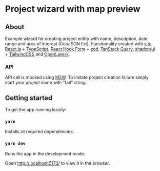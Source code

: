 # Project wizard with map preview

## About

Example wizard for creating project entity with name, description, date range and area of interest (GeoJSON file). Functionality created with [vite](https://vite.dev/), [React.js](https://react.dev/) + [TypeScript](https://www.typescriptlang.org/), [React Hook Form](https://react-hook-form.com/) + [zod](https://zod.dev/), [TanStack Query](https://tanstack.com/query/latest), [shadcn/ui](https://ui.shadcn.com/) + [TailwindCSS](https://tailwindcss.com/) and [OpenLayers](https://openlayers.org/).

### API

API call is mocked using [MSW](https://mswjs.io/). To imitate project creation failure simply start your project name with "fail" string.

## Getting started

To get the app running locally:

### `yarn`

Installs all required dependencies.

### `yarn dev`

Runs the app in the development mode.

Open [http://localhost:5173/](http://localhost:5173/) to view it in the browser.
